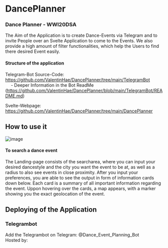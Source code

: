 # DancePlanner

### Dance Planner - WWI20DSA


The Aim of the Application is to create Dance-Events via Telegram and to invite People over an Svelte Application to come to the Events. We also provide a high amount of filter functionalities, which help the Users to find there desired Event easily.

#### Structure of the application

Telegram-Bot Source-Code: https://github.com/ValentinHae/DancePlanner/tree/main/TelegramBot<br />
&emsp; - Deeper Information in the Bot ReadMe (https://github.com/ValentinHae/DancePlanner/blob/main/TelegramBot/README.md)

Svelte-Webpage: https://github.com/ValentinHae/DancePlanner/tree/main/DancePlanner

## How to use it

![image](https://user-images.githubusercontent.com/79450010/152698649-5d29b4a6-d90c-4a4a-88ce-5d427a760862.png)

#### To search a dance event

The Landing-page consists of the searcharea, where you can input your desired dancestyle and the city you want the event to be at, as well as a radius to also see events in close proximity. After you input your preferences, you are able to see the output in form of information cards down below. Each card is a summary of all important information regarding the event. Uppon hovering over the cards, a map appears, with a marker showing you the exact geolocation of the event.



## Deploying of the Application 

### Telegrambot
Add the Telegrambot on Telegram: @Dance_Event_Planning_Bot <br />
Hosted by: 
